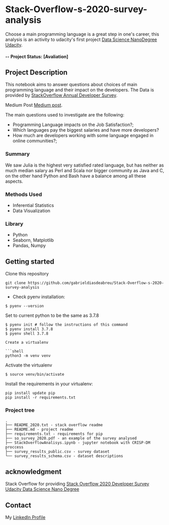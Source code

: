 # Stack-Overflow-s-2020-survey-analysis

Choose a main programming language is a great step in one's career, this analysis is an activity to udacity's first project [Data Science NanoDegree Udacity](https://www.udacity.com/course/data-scientist-nanodegree--nd025).

#### -- Project Status: [Avaliation]

## Project Description

This notebook aims to answer questions about choices of main programming language and their impact on the developers. The Data is provided by [StackOverflow Annual Developer Survey](https://insights.stackoverflow.com/survey).

Medium Post [Medium post](https://gabrieldiasdeabreu.medium.com/dont-choose-your-main-programming-language-before-reading-this-5b416c93b9ac).

The main questions used to investigate are the following:

- Programming Language impacts on the Job Satisfaction?;
- Which languages pay the biggest salaries and have more developers?
- How much are developers working with some language engaged in online communities?;

### Summary

We saw Julia is the highest very satisfied rated language, but has neither as much median salary as Perl and Scala nor bigger community as Java and C, on the other hand Python and Bash have a balance among all these aspects.

### Methods Used

- Inferential Statistics
- Data Visualization

### Library

- Python
- Seaborn, Matplotlib
- Pandas, Numpy

## Getting started

Clone this repository

```shell
git clone https://github.com/gabrieldiasdeabreu/Stack-Overflow-s-2020-survey-analysis
```

- Check pyenv installation:

```shell
$ pyenv --version
```

Set to current python to be the same as 3.7.8

````shell
$ pyenv init # follow the instructions of this command
$ pyenv install 3.7.8
$ pyenv shell 3.7.8

Create a virtualenv

```shell
python3 -m venv venv
````

Activate the virtualenv

```shell
$ source venv/bin/activate
```

Install the requirements in your virtualenv:

```shell
pip install update pip
pip install -r requirements.txt
```

### Project tree

    .
    ├── README_2020.txt - stack overflow readme
    ├── README.md - project readme
    ├── requirements.txt - requirements for pip
    ├── so_survey_2020.pdf - an example of the survey analysed
    ├── StackOverflowAnalisys.ipynb - jupyter notebook with CRISP-DM proccess
    ├── survey_results_public.csv - survey dataset
    └── survey_results_schema.csv - dataset descriptions

## acknowledgment

Stack Overflow for providing [Stack Overflow 2020 Developer Survey](https://insights.stackoverflow.com/survey)
[Udacity Data Science Nano Degree](https://www.udacity.com/course/data-scientist-nanodegree--nd025)

## Contact

My [LinkedIn Profile](linkedin.com/in/gabriel-dias-de-abreu-b2063a199)
